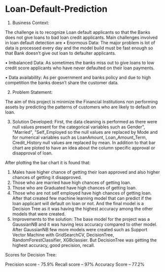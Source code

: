 # Loan-Default-Prediction

1.	Business Context:

The challenge is to recognize Loan default applicants so that the Banks does not give loans to bad loan credit applicants. Main challenges involved in loan default detection are 
• Enormous Data: The major problem is lot of data is processed every day and the model build must be fast enough so that Bank doesn’t give out loan to defaulter applicants. 

• Imbalanced Data: As sometimes the banks miss out to give loans to low credit score applicants who have never defaulted on their loan payments.

 • Data availability: As per government and banks policy and due to high competition the banks doesn’t share the customer data.


2.	Problem Statement:

The aim of this project is minimize the Financial Institutions non performing assets by predicting the patterns of customers who are likely to default on loan.

3.	Solution Developed:
First, the data cleaning is performed as there were null values present for the categorical variables such as Gender", "Married", "Self_Employed so the null values are replaced by 
Mode and for numerical variables such as  LoanAmount, Loan_Amount_Term, Credit_History null values are replaced by mean. In addition to that bar chart are ploted to have an idea about the column specific approval or disapproval of loan. 

After plotting the bar chart it is found that:
1.	Males have higher chance of getting their loan approved and also higher chances of getting it disapproved.
2.	Those who are married have high chances of getting loan.
3.	Those who are Graduated have high chances of getting loan.
4.	Those who are not self employed have high chances of getting loan.
After that created few machine learning model that can predict if the loan applicant will default on loan or not. And the final model is a Decision Tree as it was having the highest accuracy among the other models that were created. 
4.	Improvements to the solution:
The base model for the project was a GaussianNB and it was having less accuracy compared to other model. After GaussianNB few more models were created such as Support Vector Machine with GridSearchCV, DecisionTree, RandomForestClassifier, XGBclassier. But DecisionTree was getting the highest accuracy, good precision, recall. 

Scores for Decision Tree:

Precision score - 75.9%
Recall score – 97%
Accuracy Score – 77.2%
